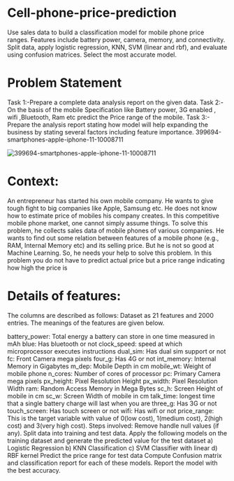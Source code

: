 # Cell-phone-price-prediction
Use sales data to build a classification model for mobile phone price ranges. Features include battery power, camera, memory, and connectivity. Split data, apply logistic regression, KNN, SVM (linear and rbf), and evaluate using confusion matrices. Select the most accurate model.

# Problem Statement
Task 1:-Prepare a complete data analysis report on the given data.
Task 2:-On the basis of the mobile Specification like Battery power, 3G enabled , wifi ,Bluetooth, Ram etc predict the Price range of the mobile.
Task 3:- Prepare the analysis report stating how model will help expanding the business by stating several factors including feature importance.
399694-smartphones-apple-iphone-11-10008711


![399694-smartphones-apple-iphone-11-10008711](https://github.com/AbhishekDighule/Cell-phone-price-prediction/assets/145597070/bc8afc76-396c-42ca-9a39-28214cc06fa7)

# Context:
An entrepreneur has started his own mobile company. He wants to give tough fight to big companies like Apple, Samsung etc. He does not know how to estimate price of mobiles his company creates. In this competitive mobile phone market, one cannot simply assume things. To solve this problem, he collects sales data of mobile phones of various companies. He wants to find out some relation between features of a mobile phone (e.g., RAM, Internal Memory etc) and its selling price. But he is not so good at Machine Learning. So, he needs your help to solve this problem. In this problem you do not have to predict actual price but a price range indicating how high the price is

# Details of features:
The columns are described as follows: Dataset as 21 features and 2000 entries. The meanings of the features are given below.

battery_power: Total energy a battery can store in one time measured in mAh
blue: Has bluetooth or not
clock_speed: speed at which microprocessor executes instructions
dual_sim: Has dual sim support or not
fc: Front Camera mega pixels
four_g: Has 4G or not
int_memory: Internal Memory in Gigabytes
m_dep: Mobile Depth in cm
mobile_wt: Weight of mobile phone
n_cores: Number of cores of processor
pc: Primary Camera mega pixels
px_height: Pixel Resolution Height
px_width: Pixel Resolution Width
ram: Random Access Memory in Mega Bytes
sc_h: Screen Height of mobile in cm
sc_w: Screen Width of mobile in cm
talk_time: longest time that a single battery charge will last when you are
three_g: Has 3G or not
touch_screen: Has touch screen or not
wifi: Has wifi or not
price_range: This is the target variable with value of 0(low cost), 1(medium cost), 2(high cost) and 3(very high cost).
Steps involved:
Remove handle null values (if any).
Split data into training and test data.
Apply the following models on the training dataset and generate the predicted value for the test dataset a) Logistic Regression b) KNN Classification c) SVM Classifier with linear d) RBF kernel
Predict the price range for test data
Compute Confusion matrix and classification report for each of these models.
Report the model with the best accuracy.
